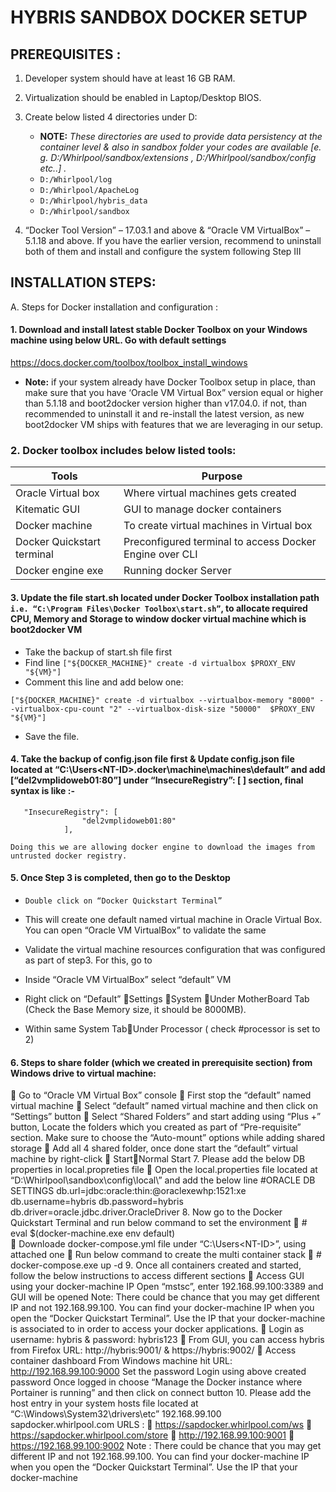 # HYBRIS SANDBOX DOCKER SETUP

## PREREQUISITES : 
1.	Developer system should have at least 16 GB RAM.

2.	Virtualization should be enabled in Laptop/Desktop BIOS.

3.	Create below listed 4 directories under D:

	- **NOTE:** _These directories are used to provide data persistency at the container level & also in sandbox folder your codes are available [e. g. D:/Whirlpool/sandbox/extensions , D:/Whirlpool/sandbox/config etc..] ._
	 - `D:/Whirlpool/log`
	 - `D:/Whirlpool/ApacheLog`
	 - `D:/Whirlpool/hybris_data`
	 - `D:/Whirlpool/sandbox`

4.	“Docker Tool Version” – 17.03.1 and above & “Oracle VM VirtualBox” – 5.1.18 and above. If you have the earlier version, recommend to uninstall both of them and install and configure the system following Step III


## INSTALLATION STEPS:

	
A.	Steps for Docker installation and configuration :

#### 1.	Download and install latest stable Docker Toolbox on your Windows machine using below URL. Go with default settings
https://docs.docker.com/toolbox/toolbox_install_windows

   - **Note:** if your system already have Docker Toolbox setup in place, than make sure that you have ‘Oracle VM Virtual Box” version equal or higher than 5.1.18 and boot2docker version higher than v17.04.0. if not, than recommended to uninstall it and re-install the latest version, as new boot2docker VM ships with features that we are leveraging in our setup.
	
### 2.	Docker toolbox includes below listed tools:

| Tools                      | Purpose                                                                |
|----------------------------|------------------------------------------------------------------------|
| Oracle Virtual box         | Where virtual machines gets created                                    |
| Kitematic GUI              | GUI to manage docker containers                                        |
| Docker machine             | To create virtual machines in Virtual box                              |
| Docker Quickstart terminal | Preconfigured terminal to access Docker Engine over CLI                |
| Docker engine exe          | Running docker Server                                                  |
	
#### 3.	Update the file start.sh located under Docker Toolbox installation path `i.e. “C:\Program Files\Docker Toolbox\start.sh”`,  to allocate required CPU, Memory and Storage to window docker virtual machine which is boot2docker VM
- Take the backup of start.sh file first
- Find line `["${DOCKER_MACHINE}" create -d virtualbox $PROXY_ENV "${VM}"]`
- Comment this line and add below one:
```
["${DOCKER_MACHINE}" create -d virtualbox --virtualbox-memory "8000" --virtualbox-cpu-count "2" --virtualbox-disk-size "50000"  $PROXY_ENV "${VM}"]
```
- Save the file.

#### 4.	Take the backup of config.json file first & Update config.json file located at “C:\Users\<NT-ID>\.docker\machine\machines\default” and add [“del2vmplidoweb01:80”] under “InsecureRegistry”: [ ] section, final syntax is like :-

```
   "InsecureRegistry": [
                "del2vmplidoweb01:80"
            ],
```
`Doing this we are allowing docker engine to download the images from untrusted docker registry.`

#### 5.	Once Step 3 is completed, then go to the Desktop

- `Double click on “Docker Quickstart Terminal”`
	
- This will create one default named virtual machine in Oracle Virtual Box. You can open “Oracle VM VirtualBox” to validate the same
	
- Validate the virtual machine resources configuration that was configured as part of step3. For this, go to 

- Inside “Oracle VM VirtualBox” select “default” VM

- Right click on “Default” Settings System Under MotherBoard Tab (Check the Base Memory size, it should be 8000MB).  
- Within same System TabUnder Processor ( check #processor is set to 2) 

#### 6.	Steps to share folder (which we created in prerequisite section) from Windows drive to virtual machine:

	Go to “Oracle VM Virtual Box” console
	First stop the “default” named virtual machine
	Select “default” named virtual machine and then click on “Settings” button
	Select “Shared Folders” and start adding using “Plus +” button, Locate the folders which you created as part of “Pre-requisite” section. Make sure to choose the “Auto-mount” options while adding shared storage
	Add all 4 shared folder, once done start the “default”  virtual machine by right-click  StartNormal Start
                7.             Please add the below DB properties in local.propreties file
	Open the local.properties file located at “D:\Whirlpool\sandbox\config\local\” and add the below line
#ORACLE DB SETTINGS
db.url=jdbc:oracle:thin:@oraclexewhp:1521:xe
db.username=hybris
db.password=hybris
db.driver=oracle.jdbc.driver.OracleDriver
	8.	Now go to the Docker Quickstart Terminal and run below command to set the environment
	# eval $(docker-machine.exe env default)  
	Downloade docker-compose.yml file under “C:\Users\<NT-ID>”, using attached one
	Run below command to create the multi container stack
	# docker-compose.exe up -d
	9.	Once all containers created and started, follow the below instructions to access different sections
	Access GUI using your docker-machine IP Open “mstsc”, enter 192.168.99.100:3389 and GUI will be opened
 	Note: There could be chance that you may get different IP and not   192.168.99.100. You can find your docker-machine IP when you open the “Docker Quickstart Terminal”. Use the IP that your docker-machine is associated to in order to access your docker applications.
	Login as username: hybris  & password: hybris123
	From GUI, you can access hybris from Firefox URL: http://hybris:9001/  & https://hybris:9002/
	Access container dashboard From Windows machine hit URL: http://192.168.99.100:9000
 	Set the password
 	Login using above created password
 	Once logged in choose “Manage the Docker instance where Portainer is running” and then click on connect button
              10.                    Please add the host entry in your system hosts file located at “C:\Windows\System32\drivers\etc”
                                                       192.168.99.100 sapdocker.whirlpool.com
                                        URLS : 
	https://sapdocker.whirlpool.com/ws
	https://sapdocker.whirlpool.com/store
	http://192.168.99.100:9001
	https://192.168.99.100:9002
 Note : There could be chance that you may get different IP and not   192.168.99.100. You can find your docker-machine IP when you open the “Docker Quickstart Terminal”. Use the IP that your docker-machine
